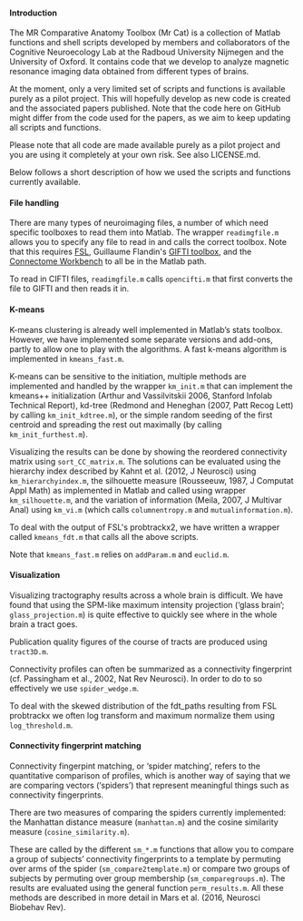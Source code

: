 #### Introduction

The MR Comparative Anatomy Toolbox (Mr Cat) is a collection of Matlab functions and shell scripts developed by members and collaborators of the Cognitive Neuroecology Lab at the Radboud University Nijmegen and the University of Oxford. It contains code that we develop to analyze magnetic resonance imaging data obtained from different types of brains.

At the moment, only a very limited set of scripts and functions is available purely as a pilot project. This will hopefully develop as new code is created and the associated papers published. Note that the code here on GitHub might differ from the code used for the papers, as we aim to keep updating all scripts and functions.

Please note that all code are made available purely as a pilot project and you are using it completely at your own risk. See also LICENSE.md.

Below follows a short description of how we used the scripts and functions currently available.

#### File handling

There are many types of neuroimaging files, a number of which need specific toolboxes to read them into Matlab. The wrapper `readimgfile.m` allows you to specify any file to read in and calls the correct toolbox. Note that this requires [FSL](http://www.fmrib.ox.ac.uk/fsl), Guillaume Flandin's [GIFTI toolbox](http://www.artefact.tk/software/matlab/gifti/), and the [Connectome Workbench](http://www.humanconnectome.org/software/connectome-workbench.html) to all be in the Matlab path.

To read in CIFTI files, `readimgfile.m` calls `opencifti.m` that first converts the file to GIFTI and then reads it in.

#### K-means

K-means clustering is already well implemented in Matlab’s stats toolbox. However, we have implemented some separate versions and add-ons, partly to allow one to play with the algorithms. A fast k-means algorithm is implemented in `kmeans_fast.m`.

K-means can be sensitive to the initiation, multiple methods are implemented and handled by the wrapper `km_init.m` that can implement the kmeans++ initialization (Arthur and Vassilvitskii 2006, Stanford Infolab Technical Report), kd-tree (Redmond and Heneghan (2007, Patt Recog Lett) by calling `km_init_kdtree.m`), or the simple random seeding of the first centroid and spreading the rest out maximally (by calling `km_init_furthest.m`).

Visualizing the results can be done by showing the reordered connectivity matrix using `sort_CC_matrix.m`. The solutions can be evaluated using the hierarchy index described by Kahnt et al. (2012, J Neurosci) using `km_hierarchyindex.m`, the silhouette measure (Rousseeuw, 1987, J Computat Appl Math) as implemented in Matlab and called using  wrapper `km_silhouette.m`, and the variation of information (Meila, 2007, J Multivar Anal) using `km_vi.m` (which calls `columnentropy.m` and `mutualinformation.m`).

To deal with the output of FSL's probtrackx2, we have written a wrapper called `kmeans_fdt.m` that calls all the above scripts.

Note that `kmeans_fast.m` relies on `addParam.m` and `euclid.m`.

#### Visualization

Visualizing tractography results across a whole brain is difficult. We have found that using the SPM-like maximum intensity projection (‘glass brain’; `glass_projection.m`) is quite effective to quickly see where in the whole brain a tract goes.Publication quality figures of the course of tracts are produced using `tract3D.m`.Connectivity profiles can often be summarized as a connectivity fingerprint (cf. Passingham et al., 2002, Nat Rev Neurosci). In order to do to so effectively we use `spider_wedge.m`.To deal with the skewed distribution of the fdt_paths resulting from FSL probtrackx we often log transform and maximum normalize them using `log_threshold.m`.#### Connectivity fingerprint matching
Connectivity fingerpint matching, or ‘spider matching’, refers to the quantitative comparison of profiles, which is another way of saying that we are comparing vectors (‘spiders’) that represent meaningful things such as connectivity fingerprints.There are two measures of comparing the spiders currently implemented: the Manhattan distance measure (`manhattan.m`) and the cosine similarity measure (`cosine_similarity.m`).

These are called by the different `sm_*.m` functions that allow you to compare a group of subjects’ connectivity fingerprints to a template by permuting over arms of the spider (`sm_compare2template.m`) or compare two groups of subjects by permuting over group membership (`sm_comparegroups.m`). The results are evaluated using the general function `perm_results.m`. All these methods are described in more detail in Mars et al. (2016, Neurosci Biobehav Rev).
